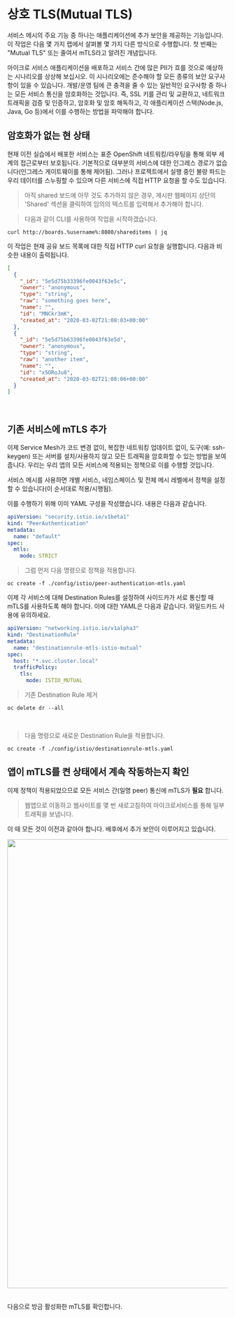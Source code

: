 # 상호 TLS(Mutual TLS)
서비스 메시의 주요 기능 중 하나는 애플리케이션에 추가 보안을 제공하는 기능입니다. 이 작업은 다음 몇 가지 랩에서 살펴볼 몇 가지 다른 방식으로 수행합니다. 첫 번째는 "Mutual TLS" 또는 줄여서 mTLS라고 알려진 개념입니다.

마이크로 서비스 애플리케이션을 배포하고 서비스 간에 많은 PII가 흐를 것으로 예상하는 시나리오를 상상해 보십시오. 이 시나리오에는 준수해야 할 모든 종류의 보안 요구사항이 있을 수 있습니다. 개발/운영 팀에 큰 충격을 줄 수 있는 일반적인 요구사항 중 하나는 모든 서비스 통신을 암호화하는 것입니다. 즉, SSL 키를 관리 및 교환하고, 네트워크 트래픽을 검증 및 인증하고, 암호화 및 암호 해독하고, 각 애플리케이션 스택(Node.js, Java, Go 등)에서 이를 수행하는 방법을 파악해야 합니다.

## 암호화가 없는 현 상태
현재 이전 실습에서 배포한 서비스는 표준 OpenShift 네트워킹/라우팅을 통해 외부 세계의 접근로부터 보호됩니다. 기본적으로 대부분의 서비스에 대한 인그레스 경로가 없습니다(인그레스 게이트웨이를 통해 제어됨). 그러나 프로젝트에서 실행 중인 불량 파드는 우리 데이터를 스누핑할 수 있으며 다른 서비스에 직접 HTTP 요청을 할 수도 있습니다.

<blockquote>
<i class="fa fa-info-circle"></i> 아직 shared 보드에 아무 것도 추가하지 않은 경우, 게시판 웹페이지 상단의 'Shared' 섹션을 클릭하여 임의의 텍스트를 입력해서 추가해야 합니다.
</blockquote>

<blockquote>
<i class="fa fa-terminal"></i> 다음과 같이 CLI를 사용하여 작업을 시작하겠습니다.
</blockquote>

```execute
curl http://boards.%username%:8080/shareditems | jq
```

이 작업은 현재 공유 보드 목록에 대한 직접 HTTP curl 요청을 실행합니다. 다음과 비슷한 내용이 출력됩니다.

```json
[
  {
    "_id": "5e5d75b33396fe0043f63e5c",
    "owner": "anonymous",
    "type": "string",
    "raw": "something goes here",
    "name": "",
    "id": "MNCkr3mK",
    "created_at": "2020-03-02T21:08:03+00:00"
  },
  {
    "_id": "5e5d75b63396fe0043f63e5d",
    "owner": "anonymous",
    "type": "string",
    "raw": "another item",
    "name": "",
    "id": "x5ORoJu8",
    "created_at": "2020-03-02T21:08:06+00:00"
  }
]
```

<br>

## 기존 서비스에 mTLS 추가
이제 Service Mesh가 코드 변경 없이, 복잡한 네트워킹 업데이트 없이, 도구(예: ssh-keygen) 또는 서버를 설치/사용하지 않고 모든 트래픽을 암호화할 수 있는 방법을 보여줍니다. 우리는 우리 앱의 모든 서비스에 적용되는 정책으로 이를 수행할 것입니다.

<p>
<i class="fa fa-info-circle"></i>
서비스 메시를 사용하면 개별 서비스, 네임스페이스 및 전체 메시 레벨에서 정책을 설정할 수 있습니다(이 순서대로 적용/시행됨).
</p>

이를 수행하기 위해 이미 YAML 구성을 작성했습니다. 내용은 다음과 같습니다.


```yaml
apiVersion: "security.istio.io/v1beta1"
kind: "PeerAuthentication"
metadata:
  name: "default"
spec:
  mtls:
    mode: STRICT
```

<blockquote>
<i class="fa fa-terminal"></i> 그럼 먼저 다음 명령으로 정책을 적용합니다.
</blockquote>

```execute
oc create -f ./config/istio/peer-authentication-mtls.yaml
```

이제 각 서비스에 대해 Destination Rules를 설정하여 사이드카가 서로 통신할 때 mTLS를 사용하도록 해야 합니다. 이에 대한 YAML은 다음과 같습니다. 와일드카드 사용에 유의하세요.
```yaml
apiVersion: "networking.istio.io/v1alpha3"
kind: "DestinationRule"
metadata:
  name: "destinationrule-mtls-istio-mutual"
spec:
  host: "*.svc.cluster.local"
  trafficPolicy:
    tls:
      mode: ISTIO_MUTUAL
```

<blockquote>
<i class="fa fa-terminal"></i> 기존 Destination Rule 제거
</blockquote>

```execute
oc delete dr --all
```
<br>

<blockquote>
<i class="fa fa-terminal"></i> 다음 명령으로 새로운 Destination Rule을 적용합니다.
</blockquote>

```execute
oc create -f ./config/istio/destinationrule-mtls.yaml
```

## 앱이 mTLS를 켠 상태에서 계속 작동하는지 확인
이제 정책이 적용되었으므로 모든 서비스 간(일명 peer) 통신에 mTLS가 **필요** 합니다.

<blockquote>
<i class="fa fa-desktop"></i> 웹앱으로 이동하고 웹사이트를 몇 번 새로고침하여 마이크로서비스를 통해 일부 트래픽을 보냅니다.
</blockquote>
이 때 모든 것이 이전과 같아야 합니다. 배후에서 추가 보안이 이루어지고 있습니다.

<img src="images/app-boardslist.png" width="1024" class="screenshot"><br/>

<br>
다음으로 방금 활성화한 mTLS를 확인합니다.

